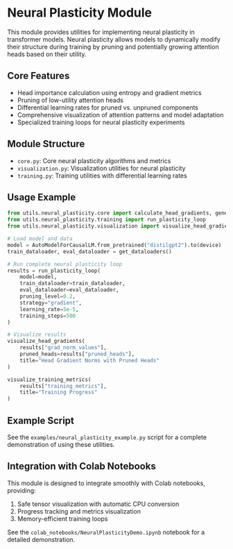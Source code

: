 # Neural Plasticity Module

This module provides utilities for implementing neural plasticity in transformer models. Neural plasticity allows models to dynamically modify their structure during training by pruning and potentially growing attention heads based on their utility.

## Core Features

- Head importance calculation using entropy and gradient metrics
- Pruning of low-utility attention heads
- Differential learning rates for pruned vs. unpruned components
- Comprehensive visualization of attention patterns and model adaptation
- Specialized training loops for neural plasticity experiments

## Module Structure

- `core.py`: Core neural plasticity algorithms and metrics
- `visualization.py`: Visualization utilities for neural plasticity
- `training.py`: Training utilities with differential learning rates

## Usage Example

```python
from utils.neural_plasticity.core import calculate_head_gradients, generate_pruning_mask, apply_pruning_mask
from utils.neural_plasticity.training import run_plasticity_loop
from utils.neural_plasticity.visualization import visualize_head_gradients, visualize_training_metrics

# Load model and data
model = AutoModelForCausalLM.from_pretrained("distilgpt2").to(device)
train_dataloader, eval_dataloader = get_dataloaders()

# Run complete neural plasticity loop
results = run_plasticity_loop(
    model=model,
    train_dataloader=train_dataloader,
    eval_dataloader=eval_dataloader,
    pruning_level=0.2,
    strategy="gradient",
    learning_rate=5e-5,
    training_steps=500
)

# Visualize results
visualize_head_gradients(
    results["grad_norm_values"],
    pruned_heads=results["pruned_heads"],
    title="Head Gradient Norms with Pruned Heads"
)

visualize_training_metrics(
    results["training_metrics"],
    title="Training Progress"
)
```

## Example Script

See the `examples/neural_plasticity_example.py` script for a complete demonstration of using these utilities.

## Integration with Colab Notebooks

This module is designed to integrate smoothly with Colab notebooks, providing:

1. Safe tensor visualization with automatic CPU conversion
2. Progress tracking and metrics visualization
3. Memory-efficient training loops

See the `colab_notebooks/NeuralPlasticityDemo.ipynb` notebook for a detailed demonstration.